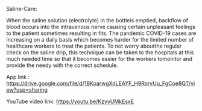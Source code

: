 Saline-Care:

When the saline solution (electrolyte) in the bottleis emptied, backflow of blood occurs into the intravenous nerve causing certain unpleasant feelings to the patient sometimes resulting in fits. The pandemic COVID-19 cases are increasing on a daily basis which becomes harder for the limited number of healthcare workers to treat the patients. To not worry aboutthe regular check on the saline drip, this technique can be taken to the hospitals at this much needed time so that it becomes easier for the workers tomonitor and provide the needy with the correct schedule.

App link : https://drive.google.com/file/d/1BKoarwgXdLEAYF_H9RorvUu_FgCoe8QT/view?usp=sharing

YouTube video link: https://youtu.be/KzyyUMkEsxE
